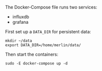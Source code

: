 The Docker-Compose file runs two services:

- influxdb
- grafana

First set up a `DATA_DIR` for persistent data:

```
mkdir ~/data
export DATA_DIR=/home/merlin/data/
```

Then start the containers:

```
sudo -E docker-compose up -d
```
